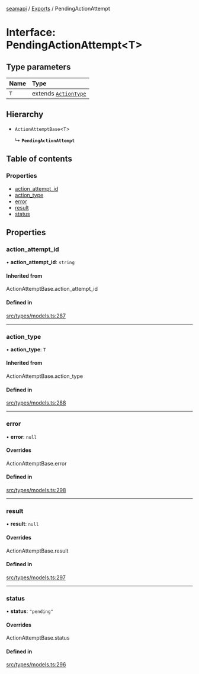 [seamapi](../README.md) / [Exports](../modules.md) / PendingActionAttempt

# Interface: PendingActionAttempt<T\>

## Type parameters

| Name | Type |
| :------ | :------ |
| `T` | extends [`ActionType`](../modules.md#actiontype) |

## Hierarchy

- `ActionAttemptBase`<`T`\>

  ↳ **`PendingActionAttempt`**

## Table of contents

### Properties

- [action\_attempt\_id](PendingActionAttempt.md#action_attempt_id)
- [action\_type](PendingActionAttempt.md#action_type)
- [error](PendingActionAttempt.md#error)
- [result](PendingActionAttempt.md#result)
- [status](PendingActionAttempt.md#status)

## Properties

### action\_attempt\_id

• **action\_attempt\_id**: `string`

#### Inherited from

ActionAttemptBase.action\_attempt\_id

#### Defined in

[src/types/models.ts:287](https://github.com/seamapi/javascript/blob/main/src/types/models.ts#L287)

___

### action\_type

• **action\_type**: `T`

#### Inherited from

ActionAttemptBase.action\_type

#### Defined in

[src/types/models.ts:288](https://github.com/seamapi/javascript/blob/main/src/types/models.ts#L288)

___

### error

• **error**: ``null``

#### Overrides

ActionAttemptBase.error

#### Defined in

[src/types/models.ts:298](https://github.com/seamapi/javascript/blob/main/src/types/models.ts#L298)

___

### result

• **result**: ``null``

#### Overrides

ActionAttemptBase.result

#### Defined in

[src/types/models.ts:297](https://github.com/seamapi/javascript/blob/main/src/types/models.ts#L297)

___

### status

• **status**: ``"pending"``

#### Overrides

ActionAttemptBase.status

#### Defined in

[src/types/models.ts:296](https://github.com/seamapi/javascript/blob/main/src/types/models.ts#L296)
